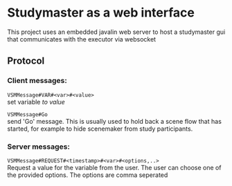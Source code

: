 # Studymaster as a web interface 
This project uses an embedded javalin web server to host a studymaster gui that 
communicates with the executor via websocket

## Protocol
### Client messages:
```VSMMessage#VAR#<var>#<value>```  
set variable <var> to value <value>

```VSMMessage#Go```  
send 'Go' message. This is usually used to hold back a scene flow that has started,
for example to hide scenemaker from study participants.

### Server messages:
```VSMMessage#REQUEST#<timestamp>#<var>#<options,..>```  
Request a value for the variable from the user. 
The user can choose one of the provided options. 
The options are comma seperated